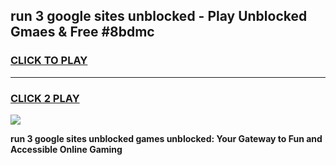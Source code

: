 
## run 3 google sites unblocked - Play Unblocked Gmaes & Free #8bdmc
<h3>
<a href="https://news.freeplayer.one?title=run_3_google_sites_unblocked&ref=24F">CLICK TO PLAY</a></h3>
<hr>

<h3>
<a href="https://news.freeplayer.one?title=run_3_google_sites_unblocked&ref=24F">CLICK 2 PLAY</a>
  
</h3>

<a href="https://news.freeplayer.one?title=run_3_google_sites_unblocked&ref=24F/"><img src="https://clearcache.store/games.png"></a>


**run 3 google sites unblocked games unblocked: Your Gateway to Fun and Accessible Online Gaming**
